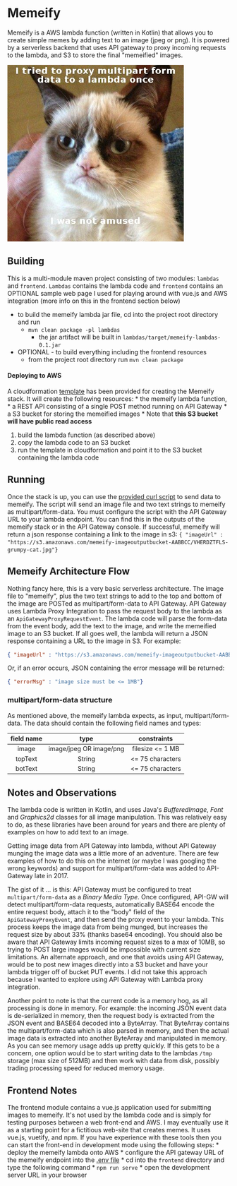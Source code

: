 Memeify
================================================================================================================
Memeify is a AWS lambda function (written in Kotlin) that allows you to create simple memes by adding text to an 
image (jpeg or png). It is powered by a serverless backend that uses API gateway to proxy incoming requests 
to the lambda, and S3 to store the final "memeified" images.


![grumpy-cat](https://github.com/strohs/memeify/blob/master/memeified-grumpy-cat.jpg)

    

## Building
This is a multi-module maven project consisting of two modules: `lambdas` and `frontend`. `Lambdas` contains the 
lambda code and `frontend` contains an OPTIONAL sample web page I used for playing around with vue.js and AWS integration
(more info on this in the frontend section below)

* to build the memeify lambda jar file, cd into the project root directory and run
    * `mvn clean package -pl lambdas`
        * the jar artifact will be built in `lambdas/target/memeify-lambdas-0.1.jar`
* OPTIONAL - to build everything including the frontend resources
    * from the project root directory run `mvn clean package`

#### Deploying to AWS
A cloudformation [template](aws/memeify.yaml) has been provided for creating the Memeify stack. It will create the
following resources:
    * the memeify lambda function, 
    * a REST API consisting of a single POST method running on API Gateway
    * a S3 bucket for storing the memeified images
        * Note that **this S3 bucket will have public read access**

1. build the lambda function (as described above)
2. copy the lambda code to an S3 bucket
3. run the template in cloudformation and point it to the S3 bucket containing the lambda code

## Running
Once the stack is up, you can use the [provided curl script](aws/post-image.sh) to send data to memeify. The script
will send an image file and two text strings to memeify as multipart/form-data. You must configure the script with
the API Gateway URL to your lambda endpoint. You can find this in the outputs of the memeify stack or in the API
Gateway console. 
If successful, memeify will return a json response containing a link to the image in s3:
    ```{ "imageUrl" : "https://s3.amazonaws.com/memeify-imageoutputbucket-AABBCC/VHERDZTFLS-grumpy-cat.jpg"}``` 


## Memeify Architecture Flow
Nothing fancy here, this is a very basic serverless architecture. The image file to "memeify", plus the two text strings 
to add to the top and bottom of the image are POSTed as multipart/form-data to API Gateway.  API Gateway uses Lambda
Proxy Integration to pass the request body to the lambda as an `ApiGatewayProxyRequestEvent`. The lambda code will
parse the form-data from the event body, add the text to the image, and write the memeified image to an S3 bucket.
If all goes well, the lambda will return a JSON response containing a URL to the image in
 S3. For example: 
```json
{ "imageUrl" : "https://s3.amazonaws.com/memeify-imageoutputbucket-AABBCC/VHERDZTFLS-grumpy-cat.jpg"}
```
Or, if an error occurs, JSON containing the error message will be returned:
```json
{ "errorMsg" : "image size must be <= 1MB"}
```
    
### multipart/form-data structure
As mentioned above, the memeify lambda expects, as input, multipart/form-data. The data should contain the following
field names and types:

| field name |           type          |    constraints   |
|:----------:|:-----------------------:|:----------------:|
| image      | image/jpeg OR image/png | filesize <= 1 MB |
| topText    | String                  | <= 75 characters |
| botText    | String                  | <= 75 characters |


## Notes and Observations
The lambda code is written in Kotlin, and uses Java's *BufferedImage*, *Font* and *Graphics2d* classes for all 
image manipulation. This was relatively easy to do, as these libraries have been around for years and there are 
plenty of examples on how to add text to an image. 


Getting image data from API Gateway into lambda, without API Gateway munging the image data was a little more of 
an adventure. There are few examples of how to do this on the internet (or maybe I was googling the wrong 
keywords) and support for multipart/form-data was added to API-Gateway late in 2017.  

The gist of it ... is this:
API Gateway must be configured to treat `multipart/form-data` as a *Binary Media Type*. Once configured,
API-GW will detect multipart/form-data requests, automatically BASE64 encode the entire request body, attach
 it to the "body" field of the `ApiGatewayProxyEvent`, and then send the proxy event to your lambda. 
 This process keeps the image data from being munged, but increases the request size by about 33% (thanks base64 encoding).
 You should also be aware that API Gateway limits incoming request sizes to a max of 10MB, so trying to POST large 
 images would be impossible with current size limitations. An alternate approach, and one that avoids using API
 Gateway, would be to post new images directly into a S3 bucket and have your lambda trigger off of bucket PUT events.
 I did not take this approach because I wanted to explore using API Gateway with Lambda proxy integration.  

Another point to note is that the current code is a memory hog, as all processing is done in memory. For example:
 the incoming JSON event data is de-serialized in memory, then the request body is extracted from the JSON event 
 and BASE64 decoded into a ByteArray. That ByteArray contains the multipart/form-data which is also parsed in memory, 
 and then the actual image data is extracted into another ByteArray and manipulated in memory. 
 As you can see memory usage adds up pretty quickly.  If this gets to be a concern, one option would 
 be to start writing data to the lambdas `/tmp` storage (max size of 512MB) and then work with data from disk, 
 possibly trading processing speed for reduced memory usage. 


## Frontend Notes
The frontend module contains a vue.js application used for submitting images to memeify. It's not used by the lambda
code and is simply for testing purposes between a web front-end and AWS.  I may eventually use it as a starting point 
for a fictitious web-site that creates memes.
It uses vue.js, vuetify, and npm. If you have experience with these tools then you can start the front-end
in development mode using the following steps:
    * deploy the memeify lambda onto AWS
    * configure the API gateway URL of the memeify endpoint into the [.env file](frontend/.env)
    * cd into the `frontend` directory and type the following command
        * `npm run serve`
        * open the development server URL in your browser